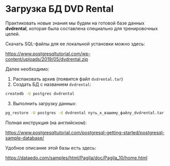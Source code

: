 # Загрузка БД DVD Rental

Практиковать новые знания мы будем на готовой базе данных **dvdrental**, которая была составлена специально для тренировочных целей.

Скачать SQL-файлы для ее локальной установки можно здесь:

https://www.postgresqltutorial.com/wp-content/uploads/2019/05/dvdrental.zip

Далее необходимо:

1. Распаковать архив (появится файл `dvdrental.tar`)
1. Создать БД с названием `dvdrental`:

```bash
createdb -U postgres dvdrental
```

3. Выполнить загрузку данных:

```bash
pg_restore -U postgres -d dvdrental путь_к_вашему_файлу_dvdrental.tar
```

Полная инструкция (на английском):

https://www.postgresqltutorial.com/postgresql-getting-started/postgresql-sample-database/

Удобное описание этой базы есть здесь:

https://dataedo.com/samples/html/Pagila/doc/Pagila_10/home.html